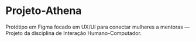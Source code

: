# Projeto-Athena
Protótipo em Figma focado em UX/UI para conectar mulheres a mentoras — Projeto da disciplina de Interação Humano-Computador.
